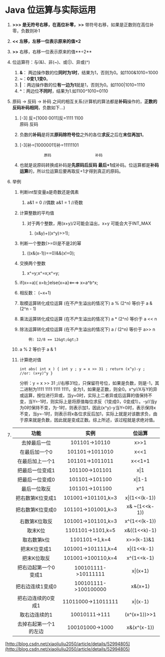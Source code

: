 # Java 位运算与实际运用

1. **&gt;&gt;&gt; **是无符号右移，在高位补零，**&gt;&gt;** 带符号右移，如果是正数则在高位补零，负数则补1
2. **&lt;&lt; **左移，左移一位表示原来的值**×2**
3. **&gt;&gt;** 右移，右移一位表示原来的值**÷2**
4. 位运算符：与\(&\)、非\(~\)、或\(\|\)、异或\(^\)
   1. **&**： 两边操作数的位**同时为1时**，结果为1，否则为0。如1100&1010=1000
   2. **~**：**0变1,1变0**。
   3. **\|** ：两边操作数的位**有一边为1**就是1，否则为0。如1100\|1010=1110
   4. **^**：两边位**不同时**，结果为1.如1100^1010=0110
5. 原码 -&gt; 反码 -&gt; 补码 之间的相互关系\(计算机的算法都是**补码**操作的，**正数的反码补码相同**，负数如下...\)  
   1. \[-3\] 反=\[1000 0011\]反=1111 1100  
                       原码                   反码  
   2. 负数的**补码**是将其**原码除符号位**之外的各位**求反**之后在**末位再加1**。

   1. \[-3\]补=\[10000011\]补=11111101

      ```
                 原码                    补码
      ```

   2. 也就是说原码转换成补码是**先原码后反码 最后+1**成补码。位运算都是**补码运算**的，所以位运算后要再取反+1才得到真正的原码。

6. 举例 

   1. 判断int型变量a是奇数还是偶素

      1. a&1  = 0  //偶数       a&1 =  1  //奇数 

   2. 计算整数的平均值

      1. 对于两个整数，用\(x+y\)/2可能会溢出，x+y 可能会大于INT\_MAX

         1. \(x&y\)+\(\(x^y\)&gt;&gt;1\);

   3. 判断一个整数\(&gt;=0\)是不是2的幂

      1. \(\(x&\(x-1\)\)==0\)&&\(x!=0\);

   4. 交换两个整数

      1. x^=y;x^=x;x^=y;

   5. if\(x==a\){ x=b;}else{x=a}&lt;===&gt; x=a^b^x;

   6. 相反数： \(~x+1\)

   7. 取模运算转化成位运算 \(在不产生溢出的情况下\)   a % \(2^n\) 等价于 a & \(2^n - 1\)

   8. 乘法运算转化成位运算 \(在不产生溢出的情况下\)   a \* \(2^n\) 等价于 a &lt;&lt; n

   9. 除法运算转化成位运算 \(在不产生溢出的情况下\)   a / \(2^n\) 等价于 a&gt;&gt; n

      ```
          例: 12/8 == 12&gt;&gt;3
      ```

   10. a % 2 等价于 a & 1

   11. 计算绝对值

       `int abs( int x ) { int y ; y = x >> 31 ; return (x^y)-y ;        //or: (x+y)^y }`

       分析：y = x &gt;&gt; 31 ;//右移31位，只保留符号位，如果是负数，则是-1，其二进制为1111 1111 1111 1111，全为1，如果是正数，则全0。x^y//X与Y的异或运算，按位进行异或，当y=0时，实际上二者异或后运算的值保持不变，当Y=-1时，则实际上是将原值每位求反（1变成0，0变成1）。-y//当y为0时保持不变，为-1时，则表示加1，因此\(x^y\)-y当Y=0时，表示保持x不变，当y=-1时，则表示将x各位求反后加1，实际上就是对该数求负，由于原来就是负数，因此就是变成正数。综上所述，该过程就是求绝对值。

7. | 功能 | 实例 | 位运算 |
   | :---: | :---: | :---: |
   | 去掉最后一位 | 101101-&gt;10110 | x&gt;&gt;1 |
   | 在最后加一个0 | 101101-&gt;1011010 | x&lt;&lt;1 |
   | 在最后加上一个1 | 101101-&gt;1011011 | x&lt;&lt;1+1 |
   | 把最后一位变成1 | 101100-&gt;101101 | x\|1 |
   | 把最后一位变成0 | 101101-&gt;101100 | x\|1-1 |
   | 最后一位取反 | 101101-&gt;101100 | x^1 |
   | 把右数第K位变成1 | 101001-&gt;101101,k=3 | x\|\(1&lt;&lt;\(k-1\)\) |
   | 把右数第K位变成0 | 101101-&gt;101001,k=3 | x& ~\(1&lt;&lt;k-1\)\) |
   | 右数第K位取反 | 101001-&gt;101101,k=3 | x^\(1&lt;&lt;\(k-1\)\) |
   | 取末K位 | 1101101-&gt;1101,k=5 | x&\(\(1&lt;&lt;k\)-1\) |
   | 取右数第k位 | 1101101-&gt;1,k=4 | x&gt;&gt;\(k-1\)&1 |
   | 把末K位变成1 | 101001-&gt;101111,k=4 | x\|\(1&lt;&lt;k-1\) |
   | 把末K位取反 | 101001-&gt;100110,k=4 | x^\(1&lt;&lt;k-1\) |
   | 把右边起第一个0变成1 | 100101111-&gt;10111111 | x\|\(x+1\) |
   | 把右边连续1变成0 | 100101111-&gt;100100000 | x&\(x+1\) |
   | 把右边连续的0变成1 | 11011000-&gt;11011111 | x\|\(x-1\) |
   | 取右边连续的1 | 10010111-&gt;111 | \(x^\(x+1\)\)&gt;&gt;1 |
   | 去掉右起第一个1的左边 | 100101000-&gt;1000 | x&\(x^\(x-1\)\) |

[http://blog.csdn.net/xiaoliuliu2050/article/details/52994805](http://blog.csdn.net/xiaoliuliu2050/article/details/52994805)

